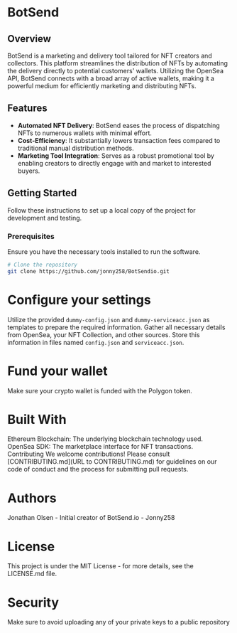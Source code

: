 # BotSend

## Overview
BotSend is a marketing and delivery tool tailored for NFT creators and collectors. This platform streamlines the distribution of NFTs by automating the delivery directly to potential customers' wallets. Utilizing the OpenSea API, BotSend connects with a broad array of active wallets, making it a powerful medium for efficiently marketing and distributing NFTs.

## Features
- **Automated NFT Delivery**: BotSend eases the process of dispatching NFTs to numerous wallets with minimal effort.
- **Cost-Efficiency**: It substantially lowers transaction fees compared to traditional manual distribution methods.
- **Marketing Tool Integration**: Serves as a robust promotional tool by enabling creators to directly engage with and market to interested buyers.

## Getting Started
Follow these instructions to set up a local copy of the project for development and testing.

### Prerequisites
Ensure you have the necessary tools installed to run the software.

```bash
# Clone the repository
git clone https://github.com/jonny258/BotSendio.git

```
# Configure your settings
Utilize the provided `dummy-config.json` and `dummy-serviceacc.json` as templates to prepare the required information.
Gather all necessary details from OpenSea, your NFT Collection, and other sources.
Store this information in files named `config.json` and `serviceacc.json`.

# Fund your wallet
Make sure your crypto wallet is funded with the Polygon token.

# Built With
Ethereum Blockchain: The underlying blockchain technology used.
OpenSea SDK: The marketplace interface for NFT transactions.
Contributing
We welcome contributions! Please consult [CONTRIBUTING.md](URL to CONTRIBUTING.md) for guidelines on our code of conduct and the process for submitting pull requests.

# Authors
Jonathan Olsen - Initial creator of BotSend.io - Jonny258
# License
This project is under the MIT License - for more details, see the LICENSE.md file.
# Security 
Make sure to avoid uploading any of your private keys to a public repository



